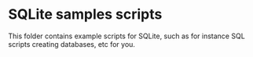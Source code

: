 
# SQLite samples scripts

This folder contains example scripts for SQLite, such as for instance SQL scripts creating databases, etc for you.
